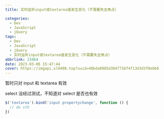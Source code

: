 ```yaml
---
title: 实时监听input或textarea值发生变化（不需要失去焦点）

categories:
  - Dev
  - JavaScript
  - jQuery
tags:
  - Dev
  - JavaScript
  - jQuery
  - 实时监听input或textarea值发生变化（不需要失去焦点）
abbrlink: 23464
date: 2023-03-06 15:47:44
cover: https://imgapi.xl0408.top?uuid=48bda0085d384771bf4f13d3d3f8ebb6
---
```


暂时只对 input 和 textarea 有效

select 没经过测试，不知道对 select 是否也有效

```js
$('textarea').bind('input propertychange', function () {
  // do sth
})
```